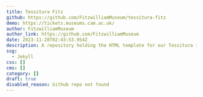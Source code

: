 ```yaml
---
title: Tessitura Fitz
github: https://github.com/FitzwilliamMuseum/tessitura-fitz
demo: https://tickets.museums.cam.ac.uk/
author: FitzwilliamMuseum
author_link: https://github.com/FitzwilliamMuseum
date: 2023-11-28T02:43:53.954Z
description: A repository holding the HTML template for our Tessitura installation
ssg:
  - Jekyll
css: []
cms: []
category: []
draft: true
disabled_reason: Github repo not found
---
```

